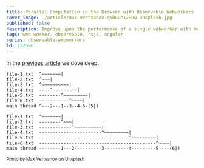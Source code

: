 ```yaml
---
title: Parallel Computation in the Browser with Observable Webworkers
cover_image: ./article/max-vertsanov-qvRuue12Huw-unsplash.jpg
published: false
description: Improve upon the performance of a single webworker with multiple parallel webworkers.
tags: web worker, observable, rxjs, angular
series: observable-webworkers
id: 132596
---
```


In the [previous article](https://dev.to/zakhenry/observable-web-workers-a-deep-dive-into-a-realistic-use-case-4042) we dove deep.



```
file-1.txt  ^~~~~~~~|
file-2.txt  ^~~~|
file-3.txt  ^~~~~~~~~~~|
file-4.txt  ----^~~~~~~~~~|
file-5.txt  --------^~~~~~~~~~|
file-6.txt  -----------^~~~~|
main thread ^---2---1--3--4-6-(5|)
```

```
file-1.txt  ^~~~~~~~|
file-2.txt  --------^~~~|
file-3.txt  ------------^~~~~~~~~~~|
file-4.txt  -----------------------^~~~~~~~~~|
file-5.txt  ---------------------------------^~~~~~~~~~|
file-6.txt  -------------------------------------------^~~~~|
main thread --------1---2----------3---------4---------5----(6|)
```

[<sub>Photo by Max Vertsanov on Unsplash</sub>](https://unsplash.com/@make_it)
